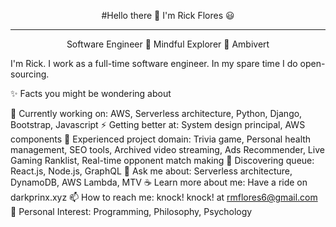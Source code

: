 <p align="center">
  #Hello there 👋 I'm Rick Flores 😃  
  <hr> 
<p align="center"> 
  Software Engineer 🌱 Mindful Explorer 🌱 Ambivert
</p>


I'm Rick. I work as a full-time software engineer. In my spare time I do open-sourcing.

✨ Facts you might be wondering about

🔭 Currently working on: AWS, Serverless architecture, Python, Django, Bootstrap, Javascript
⚡ Getting better at: System design principal, AWS components
🌟 Experienced project domain: Trivia game, Personal health management, SEO tools, Archived video streaming, Ads Recommender, Live Gaming Ranklist, Real-time opponent match making
🌱 Discovering queue: React.js, Node.js, GraphQL
💬 Ask me about: Serverless architecture, DynamoDB, AWS Lambda, MTV
☕ Learn more about me: Have a ride on darkprinx.xyz
📫 How to reach me: knock! knock! at rmflores6@gmail.com
💜 Personal Interest: Programming, Philosophy, Psychology


<!--
**RickOrTreat/RickOrTreat** is a ✨ _special_ ✨ repository because its `README.md` (this file) appears on your GitHub profile.

Here are some ideas to get you started:

- 🔭 I’m currently working on ...
- 🌱 I’m currently learning ...
- 👯 I’m looking to collaborate on ...
- 🤔 I’m looking for help with ...
- 💬 Ask me about ...
- 📫 How to reach me: ...
- 😄 Pronouns: ...
- ⚡ Fun fact: ...
-->

